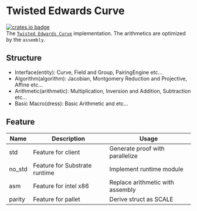 # Twisted Edwards Curve
[![crates.io badge](https://img.shields.io/crates/v/zero-jubjub.svg)](https://crates.io/crates/zero-jubjub)  
The [`Twisted Edwards Curve`](https://eprint.iacr.org/2008/013.pdf) implementation. The arithmetics are optimized by the `assembly`.

## Structure

- Interface(entity): Curve, Field and Group, PairingEngine etc...
- Algorithm(algorithm): Jacobian, Montgomery Reduction and Projective, Affine etc...
- Arithmetic(arithmetic): Multiplication, Inversion and Addition, Subtraction etc...
- Basic Macro(dress): Basic Arithmetic and etc...

## Feature

| Name | Description | Usage |
| ---- | ---- | ---- |
| std | Feature for client | Generate proof with parallelize |
| no_std | Feature for Substrate runtime | Implement runtime module |
| asm | Feature for intel x86 | Replace arithmetic with assembly |
| parity | Feature for pallet | Derive struct as SCALE |
